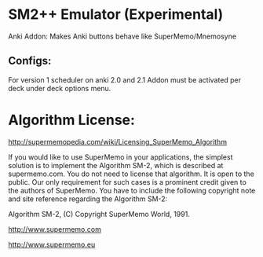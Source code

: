 # SM2++ Emulator (Experimental)
Anki Addon: Makes Anki buttons behave like SuperMemo/Mnemosyne


## Configs:
For version 1 scheduler on anki 2.0 and 2.1
Addon must be activated per deck under deck options menu.




# Algorithm License:
http://supermemopedia.com/wiki/Licensing_SuperMemo_Algorithm

If you would like to use SuperMemo in your applications, the simplest solution is to implement the Algorithm SM-2, which is described at supermemo.com. You do not need to license that algorithm. It is open to the public. Our only requirement for such cases is a prominent credit given to the authors of SuperMemo. You have to include the following copyright note and site reference regarding the Algorithm SM-2:

Algorithm SM-2, (C) Copyright SuperMemo World, 1991.

http://www.supermemo.com

http://www.supermemo.eu

